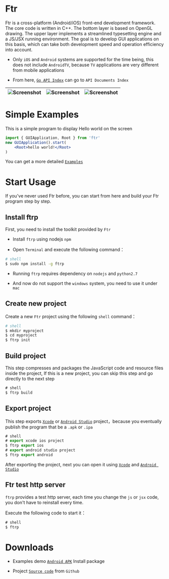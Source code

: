 Ftr
===============

Ftr is a cross-platform (Android/iOS) front-end development framework. The core code is written in C++. The bottom layer is based on OpenGL drawing. The upper layer implements a streamlined typesetting engine and a JS/JSX running environment. The goal is to develop GUI applications on this basis, which can take both development speed and operation efficiency into account.

* Only `iOS` and `Android` systems are supported for the time being, this does not include `AndroidTV`, because `TV` applications are very different from mobile applications

* From here, [`Go API Index`](http://fasttr.org/doc/) can go to `API Documents Index`

| ![Screenshot](http://fasttr.org/img/0x0ss.jpg) | ![Screenshot](http://fasttr.org/img/0x0ss_3.jpg) | ![Screenshot](http://fasttr.org/img/0x0ss_4.jpg) |
|--|--|--|


# Simple Examples

This is a simple program to display Hello world on the screen

```jsx
import { GUIApplication, Root } from 'ftr'
new GUIApplication().start(
	<Root>hello world!</Root>
)
```

You can get a more detailed [`Examples`]

# Start Usage

If you've never used Ftr before, you can start from here and build your Ftr program step by step.

## Install ftrp

First, you need to install the toolkit provided by `Ftr`

* Install `ftrp` using nodejs `npm` 

* Open `Terminal` and execute the following command：

```sh
# shell
$ sudo npm install -g ftrp

```
	
* Running `ftrp` requires dependency on `nodejs` and `python2.7`

* And now do not support the `windows` system, you need to use it under `mac`

## Create new project

Create a new `Ftr` project using the following `shell` command：

```sh
# shell
$ mkdir myproject
$ cd myproject
$ ftrp init
```

## Build project

This step compresses and packages the JavaScript code and resource files inside the project,
If this is a new project, you can skip this step and go directly to the next step

```js
# shell
$ ftrp build
```

## Export project

This step exports [`Xcode`] or [`Android Studio`] project，because you eventually publish the program that be a `.apk` or `.ipa`

```js
# shell
# export xcode ios project
$ ftrp export ios
# export android studio project
$ ftrp export android
```

After exporting the project, next you can open it using [`Xcode`] and [`Android Studio`]

## Ftr test http server

`ftrp` provides a test http server, each time you change the `js` or `jsx` code, you don't have to reinstall every time.

Execute the following code to start it：

```js
# shell
$ ftrp
```

# Downloads

* Examples demo [`Android APK`] Install package

* Project [`Source code`] from `Github`


[`Examples`]: https://github.com/louis-tru/ftr/tree/master/examples
[`Xcode`]: https://developer.apple.com/library/content/documentation/IDEs/Conceptual/AppDistributionGuide/ConfiguringYourApp/ConfiguringYourApp.html
[`Android Studio`]: https://developer.android.com/studio/projects/create-project.html
[`Android APK`]: https://github.com/louis-tru/ftr/releases/download/v0.1.0/examples-release.apk
[`NPM`]: https://www.npmjs.com/package/ftrp
[`Source code`]: https://github.com/louis-tru/ftr

<script>
	<!--
	var language = (navigator.browserLanguage || navigator.language).toLowerCase();
	var isLanguageCn = language.indexOf('cn') >= 0;
	var isPageCn = location.href.indexOf('README-cn') >=0;
	var isHtml = typeof src == 'string'; // html page will have a src variable

	if ( isLanguageCn ) { // cn
		if ( !isPageCn ) { // goto to cn
			location.href = isHtml ? 'README-cn.html' : 'README-cn.md';
		}
	} else { // en
		if ( isPageCn ) { // goto to en
			location.href = isHtml ? 'README.html' : 'README.md';
		}
	}
	-->
</script>

